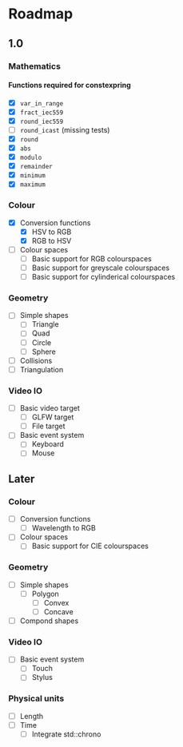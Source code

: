 Roadmap
=======

1.0
---

### Mathematics
#### Functions required for constexpring 

- [x] `var_in_range`
- [x] `fract_iec559`
- [x] `round_iec559`
- [ ] `round_icast` (missing tests)
- [x] `round`
- [x] `abs`
- [x] `modulo`
- [x] `remainder`
- [x] `minimum`
- [x] `maximum`

### Colour
- [x] Conversion functions
  - [x] HSV to RGB
  - [x] RGB to HSV
- [ ] Colour spaces
  - [ ] Basic support for RGB colourspaces
  - [ ] Basic support for greyscale colourspaces
  - [ ] Basic support for cylinderical colourspaces

### Geometry
- [ ] Simple shapes
  - [ ] Triangle
  - [ ] Quad
  - [ ] Circle
  - [ ] Sphere
- [ ] Collisions
- [ ] Triangulation

### Video IO
- [ ] Basic video target
  - [ ] GLFW target
  - [ ] File target
- [ ] Basic event system
  - [ ] Keyboard
  - [ ] Mouse
  
Later
-----
### Colour
- [ ] Conversion functions
  - [ ] Wavelength to RGB
- [ ] Colour spaces
  - [ ] Basic support for CIE colourspaces

### Geometry
- [ ] Simple shapes
  - [ ] Polygon
    - [ ] Convex
    - [ ] Concave
- [ ] Compond shapes

### Video IO
- [ ] Basic event system
  - [ ] Touch
  - [ ] Stylus

### Physical units
- [ ] Length
- [ ] Time
  - [ ] Integrate std::chrono
